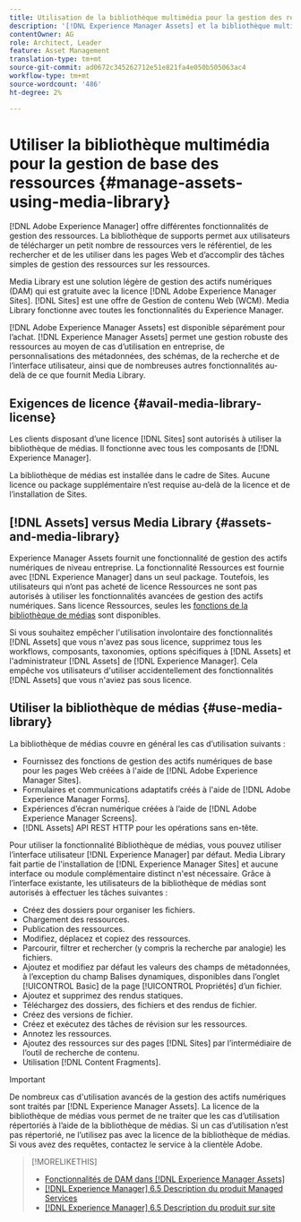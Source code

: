 ```yaml
---
title: Utilisation de la bibliothèque multimédia pour la gestion des ressources numériques de base
description: '[!DNL Experience Manager Assets] et la bibliothèque multimédia pour la gestion des fichiers.'
contentOwner: AG
role: Architect, Leader
feature: Asset Management
translation-type: tm+mt
source-git-commit: ad0672c345262712e51e821fa4e050b505063ac4
workflow-type: tm+mt
source-wordcount: '486'
ht-degree: 2%

---
```



<!--

Define Media Lib
Define req for it
Define use cases
Define what is not included

-->

# Utiliser la bibliothèque multimédia pour la gestion de base des ressources {#manage-assets-using-media-library}

[!DNL Adobe Experience Manager] offre différentes fonctionnalités de gestion des ressources. La bibliothèque de supports permet aux utilisateurs de télécharger un petit nombre de ressources vers le référentiel, de les rechercher et de les utiliser dans les pages Web et d’accomplir des tâches simples de gestion des ressources sur les ressources.

Media Library est une solution légère de gestion des actifs numériques (DAM) qui est gratuite avec la licence [!DNL Adobe Experience Manager Sites]. [!DNL Sites] est une offre de Gestion de contenu Web (WCM). Media Library fonctionne avec toutes les fonctionnalités du Experience Manager.

[!DNL Adobe Experience Manager Assets] est disponible séparément pour l’achat. [!DNL Experience Manager Assets] permet une gestion robuste des ressources au moyen de cas d’utilisation en entreprise, de personnalisations des métadonnées, des schémas, de la recherche et de l’interface utilisateur, ainsi que de nombreuses autres fonctionnalités au-delà de ce que fournit Media Library.

## Exigences de licence {#avail-media-library-license}

Les clients disposant d’une licence [!DNL Sites] sont autorisés à utiliser la bibliothèque de médias. Il fonctionne avec tous les composants de [!DNL Experience Manager].

La bibliothèque de médias est installée dans le cadre de Sites. Aucune licence ou package supplémentaire n’est requise au-delà de la licence et de l’installation de Sites.

## [!DNL Assets] versus Media Library  {#assets-and-media-library}

Experience Manager Assets fournit une fonctionnalité de gestion des actifs numériques de niveau entreprise. La fonctionnalité Ressources est fournie avec [!DNL Experience Manager] dans un seul package. Toutefois, les utilisateurs qui n’ont pas acheté de licence Ressources ne sont pas autorisés à utiliser les fonctionnalités avancées de gestion des actifs numériques. Sans licence Ressources, seules les [fonctions de la bibliothèque de médias](#use-media-library) sont disponibles.

Si vous souhaitez empêcher l&#39;utilisation involontaire des fonctionnalités [!DNL Assets] que vous n&#39;avez pas sous licence, supprimez tous les workflows, composants, taxonomies, options spécifiques à [!DNL Assets] et l&#39;administrateur [!DNL Assets] de [!DNL Experience Manager]. Cela empêche vos utilisateurs d&#39;utiliser accidentellement des fonctionnalités [!DNL Assets] que vous n&#39;aviez pas sous licence.

## Utiliser la bibliothèque de médias {#use-media-library}

La bibliothèque de médias couvre en général les cas d’utilisation suivants :

* Fournissez des fonctions de gestion des actifs numériques de base pour les pages Web créées à l&#39;aide de [!DNL Adobe Experience Manager Sites].
* Formulaires et communications adaptatifs créés à l&#39;aide de [!DNL Adobe Experience Manager Forms].
* Expériences d’écran numérique créées à l’aide de [!DNL Adobe Experience Manager Screens].
* [!DNL Assets] API REST HTTP pour les opérations sans en-tête.

<!-- TBD: Remove this after confirmation. May need to merge this list with the list provided by PMs.

* Basic metadata properties
* Tag management
* Version control
* Static renditions
* Projects, tasks, workflow authoring
* Activity stream (timeline)
* Query Builder (API)
* Marketing Cloud integration
* User interface customization and extension
* Comments and annotation
-->

Pour utiliser la fonctionnalité Bibliothèque de médias, vous pouvez utiliser l’interface utilisateur [!DNL Experience Manager] par défaut. Media Library fait partie de l&#39;installation de [!DNL Experience Manager Sites] et aucune interface ou module complémentaire distinct n&#39;est nécessaire. Grâce à l’interface existante, les utilisateurs de la bibliothèque de médias sont autorisés à effectuer les tâches suivantes :

* Créez des dossiers pour organiser les fichiers.
* Chargement des ressources.
* Publication des ressources.
* Modifiez, déplacez et copiez des ressources.
* Parcourir, filtrer et rechercher (y compris la recherche par analogie) les fichiers.
* Ajoutez et modifiez par défaut les valeurs des champs de métadonnées, à l’exception du champ Balises dynamiques, disponibles dans l’onglet [!UICONTROL Basic] de la page [!UICONTROL Propriétés] d’un fichier.
* Ajoutez et supprimez des rendus statiques.
* Téléchargez des dossiers, des fichiers et des rendus de fichier.
* Créez des versions de fichier.
* Créez et exécutez des tâches de révision sur les ressources.
* Annotez les ressources.
* Ajoutez des ressources sur des pages [!DNL Sites] par l’intermédiaire de l’outil de recherche de contenu.
* Utilisation [!DNL Content Fragments].

<!-- TBD: Define exactly which basic Assets workflow are available for use with Media Library?
-->

>[!IMPORTANT]
>
>De nombreux cas d&#39;utilisation avancés de la gestion des actifs numériques sont traités par [!DNL Experience Manager Assets]. La licence de la bibliothèque de médias vous permet de ne traiter que les cas d’utilisation répertoriés à l’aide de la bibliothèque de médias. Si un cas d’utilisation n’est pas répertorié, ne l’utilisez pas avec la licence de la bibliothèque de médias. Si vous avez des requêtes, contactez le service à la clientèle Adobe.

<!-- TBD: Add a CTA - how to contact Adobe for queries. -->

>[!MORELIKETHIS]
>
>* [Fonctionnalités de DAM dans [!DNL Experience Manager Assets]](https://experienceleague.adobe.com/docs/experience-manager-65/assets/home.html?lang=fr)
>* [[!DNL Experience Manager] 6.5 Description du produit Managed Services](https://helpx.adobe.com/legal/product-descriptions/adobe-experience-manager-managed-services.html)
>* [[!DNL Experience Manager] 6.5 Description du produit sur site](https://helpx.adobe.com/legal/product-descriptions/adobe-experience-manager-on-premise.html)

